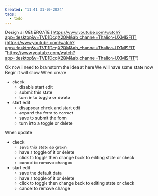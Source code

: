 ```yaml
---
Created: "11:41 31-10-2024"
tags:
  - todo
---
```


Design ai GENERGATE
[https://www.youtube.com/watch?app=desktop&v=TVD1DcqX2QM&ab_channel=Thalion-UXMISFIT](https://www.youtube.com/watch?app=desktop&v=TVD1DcqX2QM&ab_channel=Thalion-UXMISFIT "https://www.youtube.com/watch?app=desktop&v=TVD1DcqX2QM&ab_channel=Thalion-UXMISFIT")

Ok now i need to brainstorm the idea at here 
We will have some state now 
Begin it will show 
When create
- check
	- disable start edit 
	- submit this state
	- turn in to toggle or delete
- start edit
	- disappear check and start edit 
	- expand the form to correct
	- save to submit the form 
	- turn into a toggle or delete

When update
- check
	- save this state as green 
	- have a toggle of it or delete
	- click to toggle then change back to editing state or check
	- cancel to remove changes
- start edit
	- save the default data
	- have a toggle of it or delete
	- click to toggle then change back to editing state or check
	- cancel to remove change